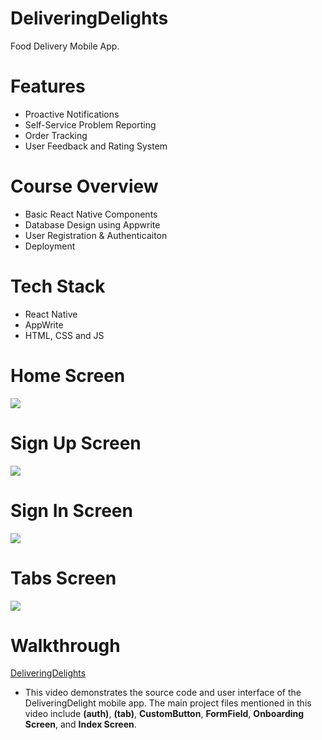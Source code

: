 # DeliveringDelights
Food Delivery Mobile App.

# Features
* Proactive Notifications
* Self-Service Problem Reporting 
* Order Tracking
* User Feedback and Rating System

# Course Overview
* Basic React Native Components
* Database Design using Appwrite
* User Registration & Authenticaiton
* Deployment

# Tech Stack
* React Native
* AppWrite
* HTML, CSS and JS

# Home Screen
<img src="assets/images/screenshot/onboarding.png">  

# Sign Up Screen
<img src="assets/images/screenshot/sign-up.png">  

# Sign In Screen
<img src="assets/images/screenshot/sign-in.png">  

# Tabs Screen
<img src="assets/images/screenshot/tabs.png">  

# Walkthrough
[DeliveringDelights](https://youtu.be/Pi_CR6bGphA?si=ZV1vFWx_4d4JpCUb)

* This video demonstrates the source code and user interface of the DeliveringDelight mobile app. The main project files mentioned in this video include **(auth)**, **(tab)**, **CustomButton**, **FormField**, **Onboarding Screen**, and **Index Screen**.